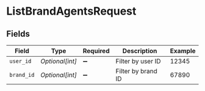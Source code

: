 # ListBrandAgentsRequest


## Fields

| Field              | Type               | Required           | Description        | Example            |
| ------------------ | ------------------ | ------------------ | ------------------ | ------------------ |
| `user_id`          | *Optional[int]*    | :heavy_minus_sign: | Filter by user ID  | 12345              |
| `brand_id`         | *Optional[int]*    | :heavy_minus_sign: | Filter by brand ID | 67890              |